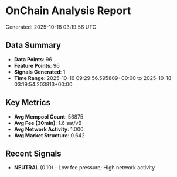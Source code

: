 # OnChain Analysis Report
Generated: 2025-10-18 03:19:56 UTC

## Data Summary
- **Data Points**: 96
- **Feature Points**: 96
- **Signals Generated**: 1
- **Time Range**: 2025-10-16 09:29:56.595809+00:00 to 2025-10-18 03:19:54.203813+00:00

## Key Metrics
- **Avg Mempool Count**: 56875
- **Avg Fee (30min)**: 1.6 sat/vB
- **Avg Network Activity**: 1.000
- **Avg Market Structure**: 0.642

## Recent Signals
- **NEUTRAL** (0.10) - Low fee pressure; High network activity

